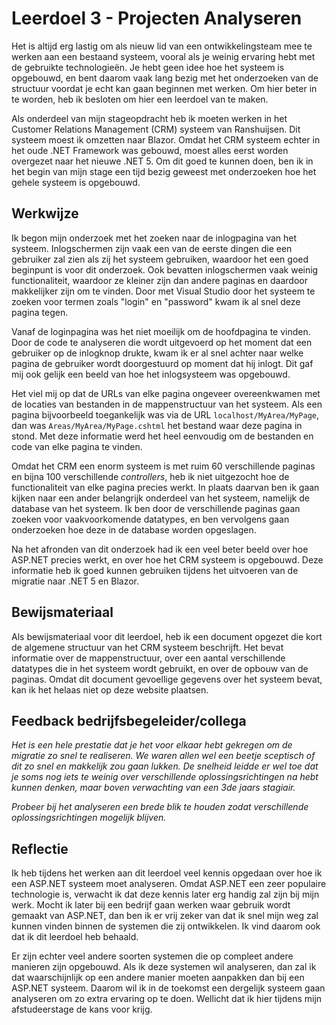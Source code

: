 ﻿# Leerdoel 3 - Projecten Analyseren

Het is altijd erg lastig om als nieuw lid van een ontwikkelingsteam mee te werken aan een bestaand systeem, vooral als je weinig ervaring hebt met de gebruikte technologieën. Je hebt geen idee hoe het systeem is opgebouwd, en bent daarom vaak lang bezig met het onderzoeken van de structuur voordat je echt kan gaan beginnen met werken. Om hier beter in te worden, heb ik besloten om hier een leerdoel van te maken.

Als onderdeel van mijn stageopdracht heb ik moeten werken in het Customer Relations Management (CRM) systeem van Ranshuijsen. Dit systeem moest ik omzetten naar Blazor. Omdat het CRM systeem echter in het oude .NET Framework was gebouwd, moest alles eerst worden overgezet naar het nieuwe .NET 5. Om dit goed te kunnen doen, ben ik in het begin van mijn stage een tijd bezig geweest met onderzoeken hoe het gehele systeem is opgebouwd.

## Werkwijze

Ik begon mijn onderzoek met het zoeken naar de inlogpagina van het systeem. Inlogschermen zijn vaak een van de eerste dingen die een gebruiker zal zien als zij het systeem gebruiken, waardoor het een goed beginpunt is voor dit onderzoek. Ook bevatten inlogschermen vaak weinig functionaliteit, waardoor ze kleiner zijn dan andere paginas en daardoor makkelijker zijn om te vinden. Door met Visual Studio door het systeem te zoeken voor termen zoals "login" en "password" kwam ik al snel deze pagina tegen.

Vanaf de loginpagina was het niet moeilijk om de hoofdpagina te vinden. Door de code te analyseren die wordt uitgevoerd op het moment dat een gebruiker op de inlogknop drukte, kwam ik er al snel achter naar welke pagina de gebruiker wordt doorgestuurd op moment dat hij inlogt. Dit gaf mij ook gelijk een beeld van hoe het inlogsysteem was opgebouwd.

Het viel mij op dat de URLs van elke pagina ongeveer overeenkwamen met de locaties van bestanden in de mappenstructuur van het systeem. Als een pagina bijvoorbeeld toegankelijk was via de URL `localhost/MyArea/MyPage`, dan was `Areas/MyArea/MyPage.cshtml` het bestand waar deze pagina in stond. Met deze informatie werd het heel eenvoudig om de bestanden en code van elke pagina te vinden.

Omdat het CRM een enorm systeem is met ruim 60 verschillende paginas en bijna 100 verschillende _controllers_, heb ik niet uitgezocht hoe de functionaliteit van elke pagina precies werkt. In plaats daarvan ben ik gaan kijken naar een ander belangrijk onderdeel van het systeem, namelijk de database van het systeem. Ik ben door de verschillende paginas gaan zoeken voor vaakvoorkomende datatypes, en ben vervolgens gaan onderzoeken hoe deze in de database worden opgeslagen.

Na het afronden van dit onderzoek had ik een veel beter beeld over hoe ASP.NET precies werkt, en over hoe het CRM systeem is opgebouwd. Deze informatie heb ik goed kunnen gebruiken tijdens het uitvoeren van de migratie naar .NET 5 en Blazor.

## Bewijsmateriaal

Als bewijsmateriaal voor dit leerdoel, heb ik een document opgezet die kort de algemene structuur van het CRM systeem beschrijft. Het bevat informatie over de mappenstructuur, over een aantal verschillende datatypes die in het systeem wordt gebruikt, en over de opbouw van de paginas. Omdat dit document gevoellige gegevens over het systeem bevat, kan ik het helaas niet op deze website plaatsen.

## Feedback bedrijfsbegeleider/collega
*Het is een hele prestatie dat je het voor elkaar hebt gekregen om de migratie zo snel te realiseren. We waren allen wel een beetje sceptisch of dit zo snel en makkelijk zou gaan lukken. De snelheid leidde er wel toe dat je soms nog iets te weinig over verschillende oplossingsrichtingen na hebt kunnen denken, maar boven verwachting van een 3de jaars stagiair.*  
  
*Probeer bij het analyseren een brede blik te houden zodat verschillende oplossingsrichtingen mogelijk blijven.*


## Reflectie  
Ik heb tijdens het werken aan dit leerdoel veel kennis opgedaan over hoe ik een ASP.NET systeem moet analyseren. Omdat ASP.NET een zeer populaire technologie is, verwacht ik dat deze kennis later erg handig zal zijn bij mijn werk. Mocht ik later bij een bedrijf gaan werken waar gebruik wordt gemaakt van ASP.NET, dan ben ik er vrij zeker van dat ik snel mijn weg zal kunnen vinden binnen de systemen die zij ontwikkelen. Ik vind daarom ook dat ik dit leerdoel heb behaald.

Er zijn echter veel andere soorten systemen die op compleet andere manieren zijn opgebouwd. Als ik deze systemen wil analyseren, dan zal ik dat waarschijnlijk op een andere manier moeten aanpakken dan bij een ASP.NET systeem. Daarom wil ik in de toekomst een dergelijk systeem gaan analyseren om zo extra ervaring op te doen. Wellicht dat ik hier tijdens mijn afstudeerstage de kans voor krijg.